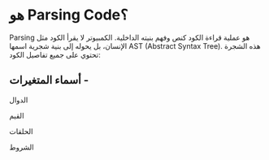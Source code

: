 # هو Parsing Code؟
Parsing هو عملية قراءة الكود كنص وفهم بنيته الداخلية.
الكمبيوتر لا يقرأ الكود مثل الإنسان، بل يحوله إلى بنية شجرية اسمها AST (Abstract Syntax Tree).
هذه الشجرة تحتوي على جميع تفاصيل الكود:

أسماء المتغيرات -
-


الدوال

القيم

الحلقات

الشروط
